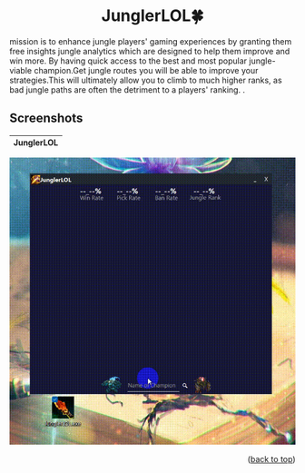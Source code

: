 <div id="top"></div>
<h1 align="center"> JunglerLOL🍀 </h1>

mission is to enhance jungle players' gaming experiences by granting them free insights jungle analytics which are designed to help them improve and win more. 
By having quick access to the best and most popular jungle-viable champion.Get jungle routes you will be able to improve your strategies.This will ultimately allow you to climb to much higher ranks, as bad jungle paths are often the detriment to a players' ranking. .<br />

## Screenshots
JunglerLOL          |
:---------------------:|
![Main App - screenshot](screenshots/Lol.gif) 

<p align="right">(<a href="#top">back to top</a>)</p>

